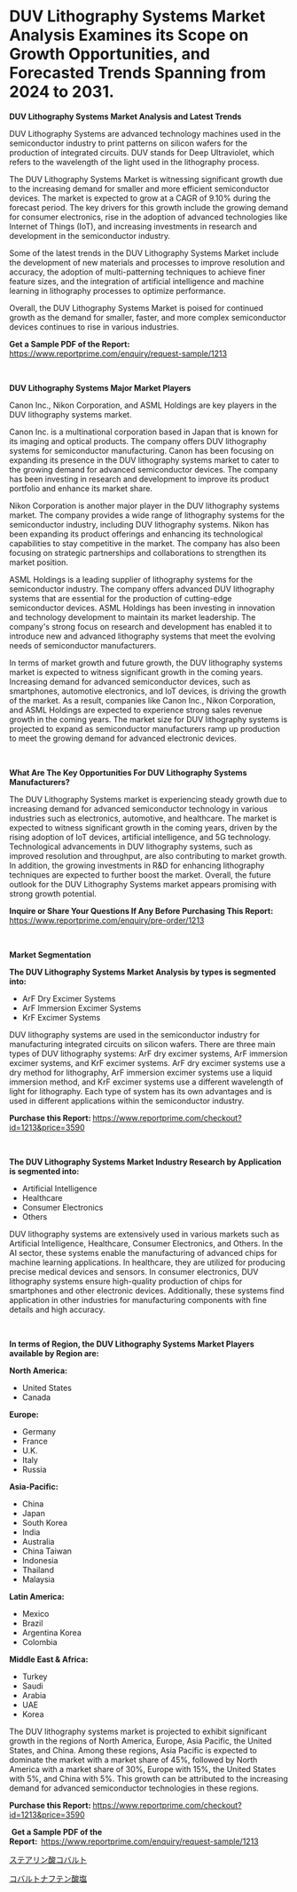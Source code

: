 <p><h1>DUV Lithography Systems Market Analysis Examines its Scope on Growth Opportunities, and Forecasted Trends Spanning from 2024 to 2031.</h1></p><p><strong>DUV Lithography Systems Market Analysis and Latest Trends</strong></p>
<p><p>DUV Lithography Systems are advanced technology machines used in the semiconductor industry to print patterns on silicon wafers for the production of integrated circuits. DUV stands for Deep Ultraviolet, which refers to the wavelength of the light used in the lithography process.</p><p>The DUV Lithography Systems Market is witnessing significant growth due to the increasing demand for smaller and more efficient semiconductor devices. The market is expected to grow at a CAGR of 9.10% during the forecast period. The key drivers for this growth include the growing demand for consumer electronics, rise in the adoption of advanced technologies like Internet of Things (IoT), and increasing investments in research and development in the semiconductor industry.</p><p>Some of the latest trends in the DUV Lithography Systems Market include the development of new materials and processes to improve resolution and accuracy, the adoption of multi-patterning techniques to achieve finer feature sizes, and the integration of artificial intelligence and machine learning in lithography processes to optimize performance.</p><p>Overall, the DUV Lithography Systems Market is poised for continued growth as the demand for smaller, faster, and more complex semiconductor devices continues to rise in various industries.</p></p>
<p><strong>Get a Sample PDF of the Report:&nbsp;</strong> <a href="https://www.reportprime.com/enquiry/request-sample/1213">https://www.reportprime.com/enquiry/request-sample/1213</a></p>
<p>&nbsp;</p>
<p><strong>DUV Lithography Systems Major Market Players</strong></p>
<p><p>Canon Inc., Nikon Corporation, and ASML Holdings are key players in the DUV lithography systems market.</p><p>Canon Inc. is a multinational corporation based in Japan that is known for its imaging and optical products. The company offers DUV lithography systems for semiconductor manufacturing. Canon has been focusing on expanding its presence in the DUV lithography systems market to cater to the growing demand for advanced semiconductor devices. The company has been investing in research and development to improve its product portfolio and enhance its market share.</p><p>Nikon Corporation is another major player in the DUV lithography systems market. The company provides a wide range of lithography systems for the semiconductor industry, including DUV lithography systems. Nikon has been expanding its product offerings and enhancing its technological capabilities to stay competitive in the market. The company has also been focusing on strategic partnerships and collaborations to strengthen its market position.</p><p>ASML Holdings is a leading supplier of lithography systems for the semiconductor industry. The company offers advanced DUV lithography systems that are essential for the production of cutting-edge semiconductor devices. ASML Holdings has been investing in innovation and technology development to maintain its market leadership. The company's strong focus on research and development has enabled it to introduce new and advanced lithography systems that meet the evolving needs of semiconductor manufacturers.</p><p>In terms of market growth and future growth, the DUV lithography systems market is expected to witness significant growth in the coming years. Increasing demand for advanced semiconductor devices, such as smartphones, automotive electronics, and IoT devices, is driving the growth of the market. As a result, companies like Canon Inc., Nikon Corporation, and ASML Holdings are expected to experience strong sales revenue growth in the coming years. The market size for DUV lithography systems is projected to expand as semiconductor manufacturers ramp up production to meet the growing demand for advanced electronic devices.</p></p>
<p>&nbsp;</p>
<p><strong>What Are The Key Opportunities For DUV Lithography Systems Manufacturers?</strong></p>
<p><p>The DUV Lithography Systems market is experiencing steady growth due to increasing demand for advanced semiconductor technology in various industries such as electronics, automotive, and healthcare. The market is expected to witness significant growth in the coming years, driven by the rising adoption of IoT devices, artificial intelligence, and 5G technology. Technological advancements in DUV lithography systems, such as improved resolution and throughput, are also contributing to market growth. In addition, the growing investments in R&D for enhancing lithography techniques are expected to further boost the market. Overall, the future outlook for the DUV Lithography Systems market appears promising with strong growth potential.</p></p>
<p><strong>Inquire or Share Your Questions If Any Before Purchasing This Report:</strong> <a href="https://www.reportprime.com/enquiry/pre-order/1213">https://www.reportprime.com/enquiry/pre-order/1213</a></p>
<p>&nbsp;</p>
<p><strong>Market Segmentation</strong></p>
<p><strong>The DUV Lithography Systems Market Analysis by types is segmented into:</strong></p>
<p><ul><li>ArF Dry Excimer Systems ­</li><li>ArF Immersion Excimer Systems ­</li><li>KrF Excimer Systems</li></ul></p>
<p><p>DUV lithography systems are used in the semiconductor industry for manufacturing integrated circuits on silicon wafers. There are three main types of DUV lithography systems: ArF dry excimer systems, ArF immersion excimer systems, and KrF excimer systems. ArF dry excimer systems use a dry method for lithography, ArF immersion excimer systems use a liquid immersion method, and KrF excimer systems use a different wavelength of light for lithography. Each type of system has its own advantages and is used in different applications within the semiconductor industry.</p></p>
<p><strong>Purchase this Report:&nbsp;</strong><a href="https://www.reportprime.com/checkout?id=1213&price=3590">https://www.reportprime.com/checkout?id=1213&price=3590</a></p>
<p>&nbsp;</p>
<p><strong>The DUV Lithography Systems Market Industry Research by Application is segmented into:</strong></p>
<p><ul><li>Artificial Intelligence</li><li>Healthcare</li><li>Consumer Electronics</li><li>Others</li></ul></p>
<p><p>DUV lithography systems are extensively used in various markets such as Artificial Intelligence, Healthcare, Consumer Electronics, and Others. In the AI sector, these systems enable the manufacturing of advanced chips for machine learning applications. In healthcare, they are utilized for producing precise medical devices and sensors. In consumer electronics, DUV lithography systems ensure high-quality production of chips for smartphones and other electronic devices. Additionally, these systems find application in other industries for manufacturing components with fine details and high accuracy.</p></p>
<p>&nbsp;</p>
<p><strong>In terms of Region, the DUV Lithography Systems Market Players available by Region are:</strong></p>
<p>
    <p> <strong> North America: </strong>
        <ul>
            <li>United States</li>
            <li>Canada</li>
        </ul>
        </p> 
    <p> <strong> Europe: </strong>
        <ul>
            <li>Germany</li>
            <li>France</li>
            <li>U.K.</li>
            <li>Italy</li>
            <li>Russia</li>
        </ul>
        </p> 
    <p> <strong> Asia-Pacific: </strong>
        <ul>
            <li>China</li>
            <li>Japan</li>
            <li>South Korea</li>
            <li>India</li>
            <li>Australia</li>
            <li>China Taiwan</li>
            <li>Indonesia</li>
            <li>Thailand</li>
            <li>Malaysia</li>
        </ul>
        </p> 
    <p> <strong> Latin America: </strong>
        <ul>
            <li>Mexico</li>
            <li>Brazil</li>
            <li>Argentina Korea</li>
            <li>Colombia</li>
        </ul>
        </p> 
    <p> <strong> Middle East & Africa: </strong>
        <ul>
            <li>Turkey</li>
            <li>Saudi</li>
            <li>Arabia</li>
            <li>UAE</li>
            <li>Korea</li>
        </ul>
    </p>
    </p>
<p><p>The DUV lithography systems market is projected to exhibit significant growth in the regions of North America, Europe, Asia Pacific, the United States, and China. Among these regions, Asia Pacific is expected to dominate the market with a market share of 45%, followed by North America with a market share of 30%, Europe with 15%, the United States with 5%, and China with 5%. This growth can be attributed to the increasing demand for advanced semiconductor technologies in these regions.</p></p>
<p><strong>Purchase this Report: </strong><a href="https://www.reportprime.com/checkout?id=1213&price=3590">https://www.reportprime.com/checkout?id=1213&price=3590</a></p>
<p>&nbsp;<strong>Get a Sample PDF of the Report:&nbsp;&nbsp;</strong><a href="https://www.reportprime.com/enquiry/request-sample/1213">https://www.reportprime.com/enquiry/request-sample/1213</a></p>
<p><strong></strong></p>
<p><p><a href="https://github.com/oqxogxyvqe90775/Market-Research-Report-List-1/blob/main/90388129142.md">ステアリン酸コバルト</a></p><p><a href="https://github.com/DonaldShaw1965/Market-Research-Report-List-1/blob/main/56600739141.md">コバルトナフテン酸塩</a></p></p>